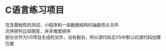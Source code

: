 # C语言练习项目<br>
包含基础性的测试、小程序和一些数据结构的抽象性头文件<br>
次序排列比较随意，并非难度排序<br>
部分文件为VS项目生成的文件，没有删去，所以源代码见VS中默认的源代码创建位置<br>